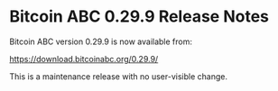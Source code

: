 # Bitcoin ABC 0.29.9 Release Notes

Bitcoin ABC version 0.29.9 is now available from:

  <https://download.bitcoinabc.org/0.29.9/>

This is a maintenance release with no user-visible change.
